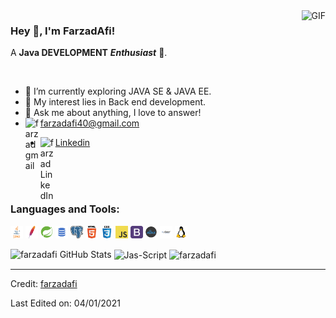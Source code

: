  <img align="right" style="display: block;margin-left: auto;margin-right: auto;"  alt="GIF" src="https://i.pinimg.com/originals/e4/26/70/e426702edf874b181aced1e2fa5c6cde.gif" />

<h3 title="hehehe"> Hey 👋, I'm FarzadAfi!</h3>


A **Java DEVELOPMENT** ***Enthusiast*** 🚀.


 
<br>

 

- 🌱 I’m currently exploring JAVA SE & JAVA EE.
- 🤔 My interest lies in Back end development.
- 💬 Ask me about anything, I love to answer!
- <a href="">farzadafi40@gmail.com
  <img align="left" alt="farzad gmail" target="_blank" width="24px" src="https://logos-world.net/wp-content/uploads/2020/11/Gmail-Logo-2013-2020.png" />
</a>

- <a target="_blank" href="https://ir.linkedin.com/in/farzad-afshar-018ab1168?trk=people-guest_people_search-card">Linkedin
  <img align="left" alt="farzad LinkedIn" width="24px" src="https://cdn2.hubspot.net/hubfs/521324/App-Icon-1200x1200-linkedin-2.png" />
</a>


<br>
<br>
<br>
<h3> Languages and Tools:</h3>


<code><img height="20" src="https://github.com/github/explore/blob/main/topics/java/java.png?raw=true"></code>
<code><img height="20" src="https://github.com/github/explore/blob/main/topics/maven/maven.png?raw=true"></code>
<code><img height="20" src="https://github.com/github/explore/blob/main/topics/spring-boot/spring-boot.png?raw=true"></code>
<code><img height="20" src="https://github.com/github/explore/blob/main/topics/sql/sql.png?raw=true"></code>
<code><img height="20" src="https://github.com/github/explore/blob/main/topics/postgresql/postgresql.png?raw=true"></code>
<code><img height="20" src="https://github.com/github/explore/blob/main/topics/html/html.png?raw=true"></code>
<code><img height="20" src="https://github.com/github/explore/blob/main/topics/css/css.png?raw=true"></code>
<code><img height="20" src="https://github.com/github/explore/blob/main/topics/javascript/javascript.png?raw=true"></code>
<code><img height="20" src="https://github.com/github/explore/blob/main/topics/bootstrap/bootstrap.png?raw=true"></code>
<code><img height="20" src="https://github.com/github/explore/blob/main/topics/ajax/ajax.png?raw=true"></code>
<code><img height="20" src="https://github.com/github/explore/blob/main/topics/jquery/jquery.png?raw=true"></code>
<code><img height="20" src="https://github.com/github/explore/blob/main/topics/linux/linux.png?raw=true"></code>



<img src="https://github-readme-stats.vercel.app/api?username=farzadafi&show_icons=true&hide_border=true&count_private=true&theme=shades-of-purple&icon_color=fad000" alt="farzadafi GitHub Stats">
<img align="center" src="https://github-readme-streak-stats.herokuapp.com/?user=farzadafi&count_private=true&theme=radical" alt="Jas-Script" />
<img align="center" width=1000 src="https://github-readme-stats.vercel.app/api/top-langs/?username=farzadafi&count_private=true&theme=radical" alt="farzadafi" />


----
Credit: [farzadafi](https://github.com/farzadafi)

Last Edited on: 04/01/2021
